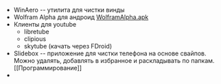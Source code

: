 - WinAero -- утилита для чистки винды
- Wolfram Alpha для андроид [WolframAlpha.apk](../assets/WolframAlpha_1738502923550_0.apk)
- Клиенты для youtube
	- libretube
	- clipious
	- skytube (качать через FDroid)
- Slidebox -- приложение для чистки телефона на основе свайпов. Можно удалять, добавлять в избранное и раскладывать по папкам. [[Программирование]]
-